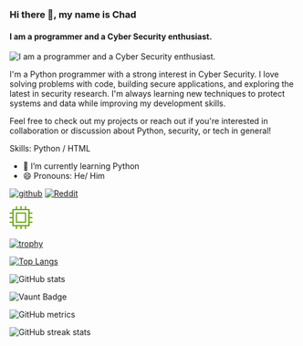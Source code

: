 ### Hi there 👋, my name is Chad
#### I am a programmer and a Cyber Security enthusiast.
![I am a programmer and a Cyber Security enthusiast.](https://user-images.githubusercontent.com/74038190/212748830-4c709398-a386-4761-84d7-9e10b98fbe6e.gif)

I'm a Python programmer with a strong interest in Cyber Security. I love solving problems with code, building secure applications, and exploring the latest in security research. I'm always learning new techniques to protect systems and data while improving my development skills.

Feel free to check out my projects or reach out if you're interested in collaboration or discussion about Python, security, or tech in general!

Skills: Python /  HTML

- 🌱 I’m currently learning Python 
- 😄 Pronouns: He/ Him 


[<img src='https://cdn.jsdelivr.net/npm/simple-icons@3.0.1/icons/github.svg' alt='github' height='40'>](https://github.com/SlothyChad)  [<img src='https://cdn.jsdelivr.net/npm/simple-icons@3.0.1/icons/reddit.svg' alt='Reddit' height='40'>](https://www.reddit.com/user/ResponsibleMouse8240)  

<a href='https://docs.github.com/en/developers'><img src='https://raw.githubusercontent.com/acervenky/animated-github-badges/master/assets/devbadge.gif' width='40' height='40'></a> 

[![trophy](https://github-profile-trophy.vercel.app/?username=SlothyChad)](https://github.com/ryo-ma/github-profile-trophy)

[![Top Langs](https://github-readme-stats.vercel.app/api/top-langs/?username=SlothyChad)](https://github.com/anuraghazra/github-readme-stats)

![GitHub stats](https://github-readme-stats.vercel.app/api?username=SlothyChad&show_icons=true)  

![Vaunt Badge](https://api.vaunt.dev/v1/github/entities/SlothyChad/contributions?format=svg&private=false)  

![GitHub metrics](https://metrics.lecoq.io/SlothyChad)  

![GitHub streak stats](https://streak-stats.demolab.com/?user=SlothyChad)  

